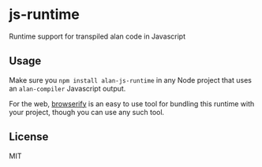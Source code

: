 # js-runtime

Runtime support for transpiled alan code in Javascript

## Usage

Make sure you `npm install alan-js-runtime` in any Node project that uses an `alan-compiler` Javascript output.

For the web, [browserify](http://browserify.org/) is an easy to use tool for bundling this runtime with your project, though you can use any such tool.

## License

MIT
